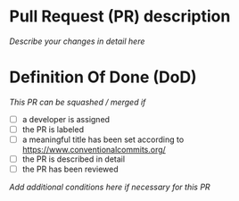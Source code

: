 # Pull Request (PR) description

_Describe your changes in detail here_

# Definition Of Done (DoD)

_This PR can be squashed / merged if_

-   [ ] a developer is assigned
-   [ ] the PR is labeled
-   [ ] a meaningful title has been set according to https://www.conventionalcommits.org/
-   [ ] the PR is described in detail
-   [ ] the PR has been reviewed

_Add additional conditions here if necessary for this PR_

